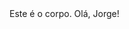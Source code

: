 <html>
  <head>
    <title>
      Este é o título.
    </title>
  </head>
  
  <body>
    Este é o corpo. Olá, Jorge!
  </body>
</html>
